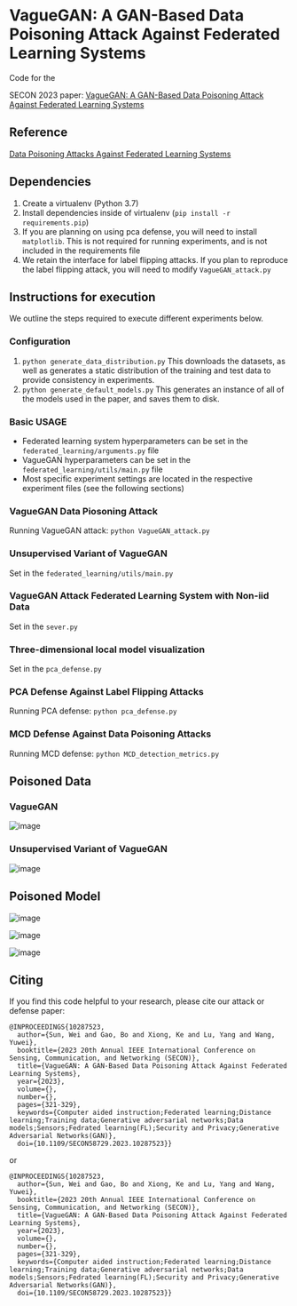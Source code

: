 # VagueGAN: A GAN-Based Data Poisoning Attack Against Federated Learning Systems

Code for the 

SECON 2023 paper: [VagueGAN: A GAN-Based Data Poisoning Attack Against Federated Learning Systems](https://ieeexplore.ieee.org/document/10287523)

## Reference

[Data Poisoning Attacks Against Federated Learning Systems](https://github.com/git-disl/DataPoisoning_FL)

## Dependencies

1) Create a virtualenv (Python 3.7)
2) Install dependencies inside of virtualenv (```pip install -r requirements.pip```)
3) If you are planning on using pca defense, you will need to install ```matplotlib```. This is not required for running experiments, and is not included in the requirements file
4) We retain the interface for label flipping attacks. If you plan to reproduce the label flipping attack, you will need to modify ```VagueGAN_attack.py```

## Instructions for execution

We outline the steps required to execute different experiments below.

### Configuration

1) ```python generate_data_distribution.py``` This downloads the datasets, as well as generates a static distribution of the training and test data to provide consistency in experiments.
2) ```python generate_default_models.py``` This generates an instance of all of the models used in the paper, and saves them to disk.

### Basic USAGE

- Federated learning system hyperparameters can be set in the ```federated_learning/arguments.py``` file
- VagueGAN hyperparameters can be set in the ```federated_learning/utils/main.py``` file
- Most specific experiment settings are located in the respective experiment files (see the following sections)

### VagueGAN Data Piosoning Attack

Running VagueGAN attack: ```python VagueGAN_attack.py```

### Unsupervised Variant of VagueGAN

Set in the ```federated_learning/utils/main.py```

### VagueGAN Attack Federated Learning System with Non-iid Data

Set in the ```sever.py```

### Three-dimensional local model visualization

Set in the ```pca_defense.py```

### PCA Defense Against Label Flipping Attacks

Running PCA defense: ```python pca_defense.py```

### MCD Defense Against Data Poisoning Attacks

Running MCD defense: ```python MCD_detection_metrics.py```

## Poisoned Data 

### VagueGAN

![image](https://github.com/SSssWEIssSS/VagueGAN-Data-Poisoning-Attack-and-Its-Countermeasure/tree/master/example/VagueGAN_poisoned_data.png)

### Unsupervised Variant of VagueGAN

![image](https://github.com/SSssWEIssSS/VagueGAN-Data-Poisoning-Attack-and-Its-Countermeasure/tree/master/example/usVagueGAN_poisoned_data.png)

## Poisoned Model

![image](https://github.com/SSssWEIssSS/VagueGAN-Data-Poisoning-Attack-and-Its-Countermeasure/tree/master/example/poisoned_model1.png)

![image](https://github.com/SSssWEIssSS/VagueGAN-Data-Poisoning-Attack-and-Its-Countermeasure/tree/master/example/poisoned_model2.png)

![image](https://github.com/SSssWEIssSS/VagueGAN-Data-Poisoning-Attack-and-Its-Countermeasure/tree/master/example/poisoned_model3.png)

## Citing

If you find this code helpful to your research, please cite our attack or defense paper:

```
@INPROCEEDINGS{10287523,
  author={Sun, Wei and Gao, Bo and Xiong, Ke and Lu, Yang and Wang, Yuwei},
  booktitle={2023 20th Annual IEEE International Conference on Sensing, Communication, and Networking (SECON)}, 
  title={VagueGAN: A GAN-Based Data Poisoning Attack Against Federated Learning Systems}, 
  year={2023},
  volume={},
  number={},
  pages={321-329},
  keywords={Computer aided instruction;Federated learning;Distance learning;Training data;Generative adversarial networks;Data models;Sensors;Fedrated learning(FL);Security and Privacy;Generative Adversarial Networks(GAN)},
  doi={10.1109/SECON58729.2023.10287523}}

```

or

```
@INPROCEEDINGS{10287523,
  author={Sun, Wei and Gao, Bo and Xiong, Ke and Lu, Yang and Wang, Yuwei},
  booktitle={2023 20th Annual IEEE International Conference on Sensing, Communication, and Networking (SECON)}, 
  title={VagueGAN: A GAN-Based Data Poisoning Attack Against Federated Learning Systems}, 
  year={2023},
  volume={},
  number={},
  pages={321-329},
  keywords={Computer aided instruction;Federated learning;Distance learning;Training data;Generative adversarial networks;Data models;Sensors;Fedrated learning(FL);Security and Privacy;Generative Adversarial Networks(GAN)},
  doi={10.1109/SECON58729.2023.10287523}}

```

